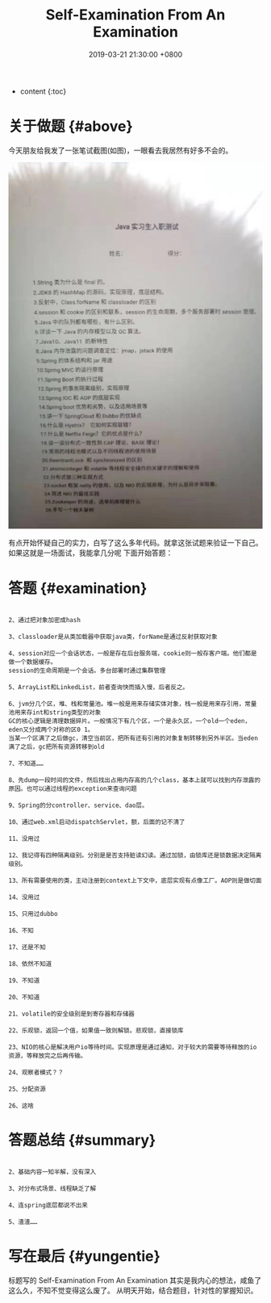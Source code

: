 ﻿---
layout: post
title:  Self-Examination From An Examination
date:   2019-03-21 21:30:00 +0800
categories: 咸鱼的自我反省
tag: java
---

* content
{:toc}


关于做题			{#above}
====================================

今天朋友给我发了一张笔试截图(如图)，一眼看去我居然有好多不会的。

![examination](/styles/images/java/examination.jpg)

有点开始怀疑自己的实力，白写了这么多年代码。就拿这张试题来验证一下自己。
如果这就是一场面试，我能拿几分呢
下面开始答题：


答题			{#examination}
====================================
```1、因为在java虚拟机中String是存在常量内存中的

2、通过把对象加密成hash

3、classloader是从类加载器中获取java类，forName是通过反射获取对象

4、session对应一个会话状态，一般是存在后台服务端，cookie则一般存客户端。他们都是做一个数据缓存。
session的生命周期是一个会话。多台部署时通过集群管理

5、ArrayList和LinkedList，前者查询快而插入慢，后者反之。

6、jvm分几个区，堆、栈和常量池。堆一般是用来存储实体对象，栈一般是用来存引用，常量池用来存int和string类型的对象
GC的核心逻辑是清理数据碎片。一般情况下有几个区，一个是永久区，一个old一个eden，eden又分成两个对称的区0 1。
当某一个区满了之后做gc，清空当前区，把所有还有引用的对象复制转移到另外半区。当eden满了之后，gc把所有资源转移到old

7、不知道……

8、先dump一段时间的文件，然后找出占用内存高的几个class，基本上就可以找到内存泄露的原因。也可以通过线程的exception来查询问题

9、Spring的分controller、service、dao层。

10、通过web.xml启动dispatchServlet，额，后面的记不清了

11、没用过

12、我记得有四种隔离级别。分别是是否支持脏读幻读。通过加锁，由锁库还是锁数据决定隔离级别。

13、所有需要使用的类，主动注册到context上下文中，底层实现有点像工厂。AOP则是做切面

14、没用过

15、只用过dubbo

16、不知

17、还是不知

18、依然不知道

19、不知道

20、不知道

21、volatile的安全级别是到寄存器和存储器

22、乐观锁，返回一个值，如果值一致则解锁。悲观锁，直接锁库

23、NIO的核心是解决用户io等待时间。实现原理是通过通知，对于较大的需要等待释放的io资源，等释放完之后再传输。

24、观察者模式？？

25、分配资源

26、这啥
```

答题总结			{#summary}
====================================
```1、缺乏对近两年新技术的了解。比如java11、spring boot、springcloud、hystrix

2、基础内容一知半解，没有深入

3、对分布式场景、线程缺乏了解

4、连spring底层都说不出来

5、渣渣……
```

写在最后			{#yungentie}
====================================
标题写的 Self-Examination From An Examination 其实是我内心的想法，咸鱼了这么久，不知不觉变得这么废了。
从明天开始，结合题目，针对性的掌握知识。
